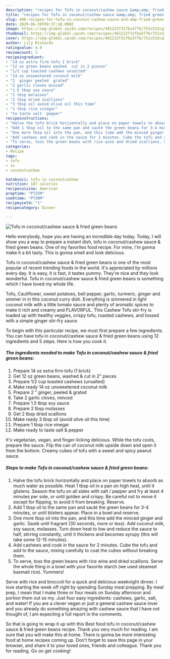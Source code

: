 ```yaml
---
description: "recipes for Tofu in coconut/cashew sauce &amp;amp; fried green beans | how to make the best Tofu in coconut/cashew sauce &amp;amp; fried green beans"
title: "recipes for Tofu in coconut/cashew sauce &amp;amp; fried green beans | how to make the best Tofu in coconut/cashew sauce &amp;amp; fried green beans"
slug: 486-recipes-for-tofu-in-coconut-cashew-sauce-and-amp-fried-green-beans-how-to-make-the-best-tofu-in-coconut-cashew-sauce-and-amp-fried-green-beans
date: 2020-06-30T09:37:18.090Z
image: https://img-global.cpcdn.com/recipes/481222f31f6a3776/751x532cq70/tofu-in-coconutcashew-sauce-fried-green-beans-recipe-main-photo.jpg
thumbnail: https://img-global.cpcdn.com/recipes/481222f31f6a3776/751x532cq70/tofu-in-coconutcashew-sauce-fried-green-beans-recipe-main-photo.jpg
cover: https://img-global.cpcdn.com/recipes/481222f31f6a3776/751x532cq70/tofu-in-coconutcashew-sauce-fried-green-beans-recipe-main-photo.jpg
author: Lily Richards
ratingvalue: 4.9
reviewcount: 3
recipeingredient:
- "14 oz extra firm tofu 1 brick"
- "12 oz green beans washed  cut in 2 pieces"
- "1/2 cup toasted cashews unsalted"
- "14 oz unsweetened coconut milk"
- "2  ginger peeled  grated"
- "2 garlic cloves minced"
- "1.5 tbsp soy sauce"
- "2 tbsp molasses"
- "2 tbsp dried scallions"
- "3 tbsp oil avoid olive oil this time"
- "1 tbsp rice vinegar"
- "to taste salt  pepper"
recipeinstructions:
- "Halve the tofu brick horizontally and place on paper towels to absorb as much water as possible. Heat 1 tbsp oil in a pan on high heat, until it glistens. Season the tofu on all sides with salt / pepper and fry at least 4 minutes per side, or until golden and crispy. Be careful not to move it except for flipping, to avoid it from breaking. Reserve."
- "Add 1 tbsp oil to the same pan and sauté the green beans for 3-4 minutes, or until blisters appear. Place in a bowl and reserve."
- "One more tbsp oil into the pan, and this time add the minced ginger and garlic. Sauté until fragrant (30 seconds, more or less). Add coconut milk, soy sauce, molasses. Turn down heat to low and reduce the sauce to half, stirring constantly, until it thickens and becomes syrupy (this will take some 12-15 minutes)."
- "Add cashews and cook in the sauce for 2 minutes. Cube the tofu and add to the sauce, mixing carefully to coat the cubes without breaking them."
- "To serve, toss the green beans with rice wine and dried scallions. Serve the whole thing in a bowl with your favorite starch (we used steamed basmati rice). Yummers!"
categories:
- Recipe
tags:
- tofu
- in
- coconutcashew

katakunci: tofu in coconutcashew 
nutrition: 187 calories
recipecuisine: American
preptime: "PT25M"
cooktime: "PT30M"
recipeyield: "1"
recipecategory: Dinner

---
```



![Tofu in coconut/cashew sauce &amp; fried green beans](https://img-global.cpcdn.com/recipes/481222f31f6a3776/751x532cq70/tofu-in-coconutcashew-sauce-fried-green-beans-recipe-main-photo.jpg)

Hello everybody, hope you are having an incredible day today. Today, I will show you a way to prepare a instant dish, tofu in coconut/cashew sauce &amp; fried green beans. One of my favorites food recipe. For mine, I'm gonna make it a bit tasty. This is gonna smell and look delicious.

Tofu in coconut/cashew sauce &amp; fried green beans is one of the most popular of recent trending foods in the world. It's appreciated by millions every day. It is easy, it is fast, it tastes yummy. They're nice and they look wonderful. Tofu in coconut/cashew sauce &amp; fried green beans is something which I have loved my whole life.

Tofu, Cauliflower, sweet potatoes, bell pepper, garlic, turmeric, ginger and simmer in in this coconut curry dish. Everything is simmered in light coconut milk with a little tomato sauce and plenty of aromatic spices to make it rich and creamy and FLAVORFUL. This Cashew Tofu stir-fry is loaded up with healthy veggies, crispy tofu, roasted cashews, and tossed with a simple ginger stir-fry sauce.


To begin with this particular recipe, we must first prepare a few ingredients. You can have tofu in coconut/cashew sauce &amp; fried green beans using 12 ingredients and 5 steps. Here is how you cook it.

<!--inarticleads1-->

##### The ingredients needed to make Tofu in coconut/cashew sauce &amp; fried green beans:

1. Prepare 14 oz extra firm tofu (1 brick)
1. Get 12 oz green beans, washed &amp; cut in 2” pieces
1. Prepare 1/2 cup toasted cashews (unsalted)
1. Make ready 14 oz unsweetened coconut milk
1. Prepare 2 ” ginger, peeled &amp; grated
1. Take 2 garlic cloves, minced
1. Prepare 1.5 tbsp soy sauce
1. Prepare 2 tbsp molasses
1. Get 2 tbsp dried scallions
1. Make ready 3 tbsp oil (avoid olive oil this time)
1. Prepare 1 tbsp rice vinegar
1. Make ready to taste salt &amp; pepper


It&#39;s vegetarian, vegan, and finger-licking delicious. While the tofu cools, prepare the sauce. Flip the can of coconut milk upside down and open it from the bottom. Creamy cubes of tofu with a sweet and spicy peanut sauce. 

<!--inarticleads2-->

##### Steps to make Tofu in coconut/cashew sauce &amp; fried green beans:

1. Halve the tofu brick horizontally and place on paper towels to absorb as much water as possible. Heat 1 tbsp oil in a pan on high heat, until it glistens. Season the tofu on all sides with salt / pepper and fry at least 4 minutes per side, or until golden and crispy. Be careful not to move it except for flipping, to avoid it from breaking. Reserve.
1. Add 1 tbsp oil to the same pan and sauté the green beans for 3-4 minutes, or until blisters appear. Place in a bowl and reserve.
1. One more tbsp oil into the pan, and this time add the minced ginger and garlic. Sauté until fragrant (30 seconds, more or less). Add coconut milk, soy sauce, molasses. Turn down heat to low and reduce the sauce to half, stirring constantly, until it thickens and becomes syrupy (this will take some 12-15 minutes).
1. Add cashews and cook in the sauce for 2 minutes. Cube the tofu and add to the sauce, mixing carefully to coat the cubes without breaking them.
1. To serve, toss the green beans with rice wine and dried scallions. Serve the whole thing in a bowl with your favorite starch (we used steamed basmati rice). Yummers!


Serve with rice and broccoli for a quick and delicious weeknight dinner. I love starting the week off right by spending Sunday meal prepping. By meal prep, I mean that I make three or four meals on Sunday afternoon and portion them out so my. Just four easy ingredients: cashews, garlic, salt, and water! If you are a clever vegan or just a general cashew sauce lover and you already do something amazing with cashew sauce that I have not thought of, I am expecting a full report in the comments. 

So that is going to wrap it up with this Best food tofu in coconut/cashew sauce &amp; fried green beans recipe. Thank you very much for reading. I am sure that you will make this at home. There is gonna be more interesting food at home recipes coming up. Don't forget to save this page in your browser, and share it to your loved ones, friends and colleague. Thank you for reading. Go on get cooking!
